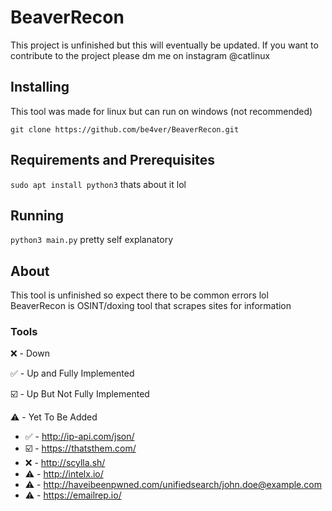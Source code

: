 # BeaverRecon
This project is unfinished but this will eventually be updated.
If you want to contribute to the project please dm me on instagram @catlinux


## Installing
This tool was made for linux but can run on windows (not recommended)

```git clone https://github.com/be4ver/BeaverRecon.git```

## Requirements and Prerequisites
```sudo apt install python3```
thats about it lol

## Running
```python3 main.py```
pretty self explanatory 

## About
This tool is unfinished so expect there to be common errors lol
BeaverRecon is OSINT/doxing tool that scrapes sites for information

### Tools
❌ - Down 

✅ - Up and Fully Implemented 

☑️ - Up But Not Fully Implemented

⚠️ - Yet To Be Added

- ✅ - http://ip-api.com/json/
- ☑️ - https://thatsthem.com/
- ❌ - http://scylla.sh/
- ⚠️ - http://intelx.io/
- ⚠️ - http://haveibeenpwned.com/unifiedsearch/john.doe@example.com
- ⚠️ - https://emailrep.io/
